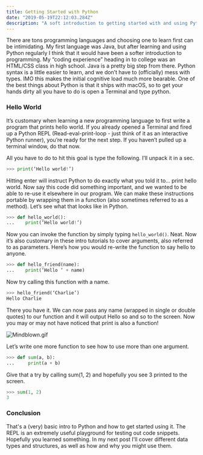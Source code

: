 ```yaml
---
title: Getting Started with Python
date: "2019-05-19T22:12:03.284Z"
description: "A soft introduction to getting started with and using Python"
---
```


There are tons programming languages and choosing one to learn first can be intimidating. My first language was Java, but after learning and using Python regularly I think that it would have been a softer introduction to programming. My “coding experience” heading in to college was an HTML/CSS class in high school. Java is a pretty big step from there. Python syntax is a little easier to learn, and we don’t have to (officially) mess with types. IMO this makes the initial cognitive load much more bearable. One of the best things about Python is that it ships with macOS, so to get your hands dirty all you have to do is open a Terminal and type python.

### Hello World
It’s customary when learning a new programming language to first write a program that prints hello world. If you already opened a Terminal and fired up a Python REPL (Read-eval-print-loop - just think of it as an interactive Python runner), you’re ready for the next step. If you haven’t pulled up a terminal window, do that now.

All you have to do to hit this goal is type the following. I’ll unpack it in a sec.

```python
>>> print(‘Hello world!’)
```

Hitting enter will instruct Python to do exactly what you told it to… print hello world. Now say this code did something important, and we wanted to be able to re-use it elsewhere in our program. We can make these instructions portable by wrapping them in a function (also sometimes referred to as a method). Let’s see what that looks like in Python.

```python
>>> def hello_world():
...    print(‘Hello world!’)
```

Now you can invoke the function by simply typing `hello_world()`. Neat. Now it’s also customary in these intro tutorials to cover arguments, also referred to as parameters. Here’s how you would re-write the function to say hello to anyone.

```python
>>> def hello_friend(name):
...    print(‘Hello ‘ + name)
```

Now try calling this function with a name.

```python
>>> hello_friend(‘Charlie’)
Hello Charlie
```
There you have it. We can now pass any name (wrapped in single or double quotes) to our function and it will output Hello so and so to the screen. Now you may or may not have noticed that print is also a function!

![Mindblown.gif](https://media1.tenor.com/images/edee8fb151aa4d1b757da38ea91d62cc/tenor.gif?itemid=5139389)

Let’s write one more function to see how to use more than one argument.

```python
>>> def sum(a, b):
...     print(a + b)
```

Give that a try by calling sum(1, 2) and hopefully you see 3 printed to the screen.

```python
>>> sum(1, 2)
3
```

### Conclusion
That's a (very) basic intro to Python and how to get started using it. The REPL is an extremely useful playground for testing out code snippets. Hopefully you learned something.  In my next post I'll cover different data types and structures, as well as how and why you might use them.
